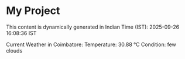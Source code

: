 # My Project

This content is dynamically generated in Indian Time (IST): 2025-09-26 16:08:36 IST


Current Weather in Coimbatore:
Temperature: 30.88 °C
Condition: few clouds
